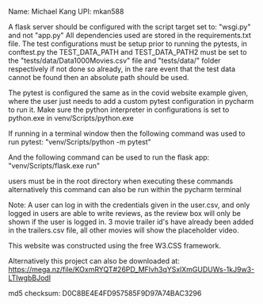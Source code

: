 Name: Michael Kang
UPI: mkan588

A flask server should be configured with the script target set to: "wsgi.py" and not "app.py"
All dependencies used are stored in the requirements.txt file.
The test configurations must be setup prior to running the pytests, in conftest.py the TEST_DATA_PATH and TEST_DATA_PATH2
must be set to the "tests/data/Data1000Movies.csv" file and "tests/data/" folder respectively if not done so already, in the rare event
that the test data cannot be found then an absolute path should be used.

The pytest is configured the same as in the covid website example given, where the user just needs to add a custom pytest configuration
in pycharm to run it. Make sure the python interpreter in configurations is set to python.exe in venv/Scripts/python.exe 

If running in a terminal window then the following command was used to run pytest:
"venv/Scripts/python -m pytest"

And the following command can be used to run the flask app:
"venv/Scripts/flask.exe run"

users must be in the root directory when executing these commands
alternatively this command can also be run within the pycharm terminal

Note: A user can log in with the credentials given in the user.csv, and only logged in users are able to write reviews, as the review
box will only be shown if the user is logged in. 3 movie trailer id's have already been added in the trailers.csv file, all other movies
will show the placeholder video.

This website was constructed using the free W3.CSS framework.

Alternatively this project can also be downloaded at:
https://mega.nz/file/KOxmRYQT#26PD_MFlvh3qYSxlXmGUDUWs-1kJ9w3-LTIwgbBJodI

md5 checksum: D0C8BE4E4FD957585F9D97A74BAC3296